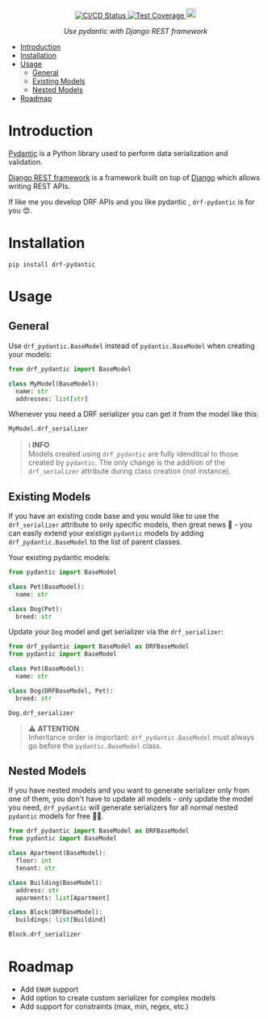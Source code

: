 <p align="center">
  <a href="https://github.com/georgebv/drf-pydantic/actions/workflows/cicd.yml" target="_blank">
    <img src="https://github.com/georgebv/drf-pydantic/actions/workflows/cicd.yml/badge.svg?branch=main" alt="CI/CD Status">
  </a>
  <a href="https://codecov.io/gh/georgebv/drf-pydantic" target="_blank">
    <img src="https://codecov.io/gh/georgebv/drf-pydantic/branch/main/graph/badge.svg?token=GN9rxzIFMc" alt="Test Coverage"/>
  </a>
  <a href="https://badge.fury.io/py/drf-pydantic" target="_blank">
    <img src="https://badge.fury.io/py/drf-pydantic.svg" alt="PyPI version" height="20">
  </a>
</p>

<p align="center">
  <i>
    Use pydantic with Django REST framework
  </i>
</p>

- [Introduction](#introduction)
- [Installation](#installation)
- [Usage](#usage)
  - [General](#general)
  - [Existing Models](#existing-models)
  - [Nested Models](#nested-models)
- [Roadmap](#roadmap)

# Introduction

[Pydantic](https://pydantic-docs.helpmanual.io) is a Python library used to perform
data serialization and validation.

[Django REST framework](https://www.django-rest-framework.org) is a framework built
on top of [Django](https://www.djangoproject.com/) which allows writing REST APIs.

If like me you develop DRF APIs and you like pydantic , `drf-pydantic` is for you 😍.

# Installation

```shell
pip install drf-pydantic
```

# Usage

## General

Use `drf_pydantic.BaseModel` instead of `pydantic.BaseModel` when creating your
models:

```python
from drf_pydantic import BaseModel

class MyModel(BaseModel):
  name: str
  addresses: list[str]
```

Whenever you need a DRF serializer you can get it from the model like this:

```python
MyModel.drf_serializer
```

> ℹ️ **INFO**<br>
> Models created using `drf_pydantic` are fully idenditcal to those created by
> `pydantic`. The only change is the addition of the `drf_serializer` attribute
> during class creation (not instance).

## Existing Models

If you have an existing code base and you would like to use the `drf_serializer`
attribute to only specific models, then great news 🥳 - you can easily extend
your existign `pydantic` models by adding `drf_pydantic.BaseModel` to the list
of parent classes.

Your existing pydantic models:

```python
from pydantic import BaseModel

class Pet(BaseModel):
  name: str

class Dog(Pet):
  breed: str
```

Update your `Dog` model and get serializer via the `drf_serializer`:

```python
from drf_pydantic import BaseModel as DRFBaseModel
from pydantic import BaseModel

class Pet(BaseModel):
  name: str

class Dog(DRFBaseModel, Pet):
  breed: str

Dog.drf_serializer
```

> ⚠️ **ATTENTION**<br>
> Inheritance order is important: `drf_pydantic.BaseModel` must always go before
> the `pydantic.BaseModel` class.

## Nested Models

If you have nested models and you want to generate serializer only from one of them,
you don't have to update all models - only update the model you need, `drf_pydantic`
will generate serializers for all normal nested `pydantic` models for free 🐱‍👤.

```python
from drf_pydantic import BaseModel as DRFBaseModel
from pydantic import BaseModel

class Apartment(BaseModel):
  floor: int
  tenant: str

class Building(BaseModel):
  address: str
  aparments: list[Apartment]

class Block(DRFBaseModel):
  buildings: list[Buildind]

Block.drf_serializer
```

# Roadmap

- Add `ENUM` support
- Add option to create custom serializer for complex models
- Add support for constraints (max, min, regex, etc.)
